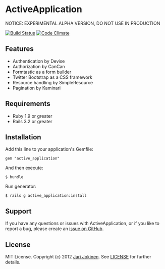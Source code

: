 # ActiveApplication

NOTICE: EXPERIMENTAL ALPHA VERSION, DO NOT USE IN PRODUCTION

[![Build Status](https://secure.travis-ci.org/jarijokinen/active_application.png)](http://travis-ci.org/jarijokinen/active_application) [![Code Climate](https://codeclimate.com/badge.png)](https://codeclimate.com/github/jarijokinen/active_application)

## Features

* Authentication by Devise
* Authorization by CanCan
* Formtastic as a form builder
* Twitter Bootstrap as a CSS framework
* Resource handling by SimpleResource
* Pagination by Kaminari

## Requirements

* Ruby 1.9 or greater
* Rails 3.2 or greater

## Installation

Add this line to your application's Gemfile:

    gem "active_application"

And then execute:

    $ bundle

Run generator:

    $ rails g active_application:install

## Support

If you have any questions or issues with ActiveApplication, or if you like to report a bug, please create an [issue on GitHub](https://github.com/jarijokinen/active_application/issues).

## License

MIT License. Copyright (c) 2012 [Jari Jokinen](http://jarijokinen.com). See [LICENSE](https://github.com/jarijokinen/active_application/blob/master/LICENSE.txt) for further details.
